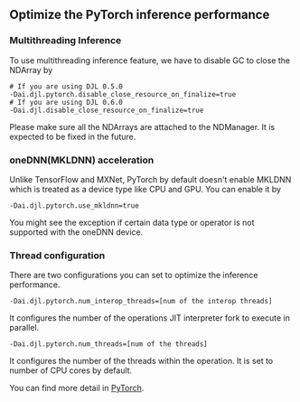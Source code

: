 ## Optimize the PyTorch inference performance

### Multithreading Inference
To use multithreading inference feature, we have to disable GC to close the NDArray by
```
# If you are using DJL 0.5.0
-Dai.djl.pytorch.disable_close_resource_on_finalize=true
# If you are using DJL 0.6.0
-Dai.djl.disable_close_resource_on_finalize=true
```
Please make sure all the NDArrays are attached to the NDManager.
It is expected to be fixed in the future.

### oneDNN(MKLDNN) acceleration
Unlike TensorFlow and MXNet, PyTorch by default doesn't enable MKLDNN which is treated as a device type like CPU and GPU.
You can enable it by
```
-Dai.djl.pytorch.use_mkldnn=true
```
You might see the exception if certain data type or operator is not supported with the oneDNN device.

### Thread configuration
There are two configurations you can set to optimize the inference performance.

```
-Dai.djl.pytorch.num_interop_threads=[num of the interop threads]
```
It configures the number of the operations JIT interpreter fork to execute in parallel.

```
-Dai.djl.pytorch.num_threads=[num of the threads]
```
It configures the number of the threads within the operation. It is set to number of CPU cores by default.
 
You can find more detail in [PyTorch](https://pytorch.org/docs/stable/notes/cpu_threading_torchscript_inference.html).
